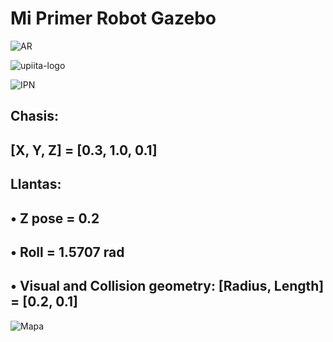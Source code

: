 # Mi Primer Robot Gazebo
![AR](https://user-images.githubusercontent.com/76974066/113465748-d1bb9680-93f3-11eb-9eb9-025c89f544fe.jpg)

![upiita-logo](https://user-images.githubusercontent.com/76974066/113465729-b6508b80-93f3-11eb-8593-4f21f2aa5bc1.png)


![IPN](https://user-images.githubusercontent.com/76974066/113465750-d41df080-93f3-11eb-868a-8514b1938e8e.png)

## Chasis:

## [X, Y, Z] = [0.3, 1.0, 0.1]
## Llantas:
##    • Z pose = 0.2
##    • Roll = 1.5707 rad
##    • Visual and Collision geometry: [Radius, Length] = [0.2, 0.1]

![Mapa](https://user-images.githubusercontent.com/76974066/113465860-6625f900-93f4-11eb-9072-9a1fe242dd57.jpg)
